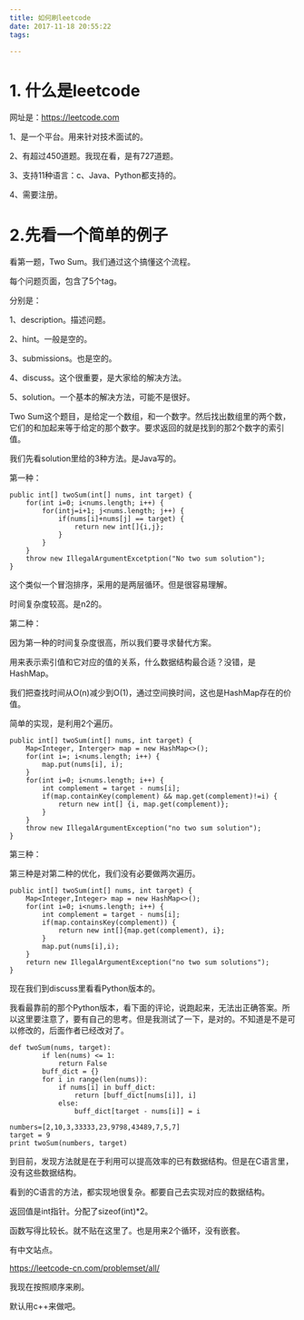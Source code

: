 ```yaml
---
title: 如何刷leetcode
date: 2017-11-18 20:55:22
tags:

---
```




# 1. 什么是leetcode

网址是：https://leetcode.com

1、是一个平台。用来针对技术面试的。

2、有超过450道题。我现在看，是有727道题。

3、支持11种语言：c、Java、Python都支持的。

4、需要注册。



# 2.先看一个简单的例子

看第一题，Two Sum。我们通过这个搞懂这个流程。

每个问题页面，包含了5个tag。

分别是：

1、description。描述问题。

2、hint。一般是空的。

3、submissions。也是空的。

4、discuss。这个很重要，是大家给的解决方法。

5、solution。一个基本的解决方法，可能不是很好。

Two Sum这个题目，是给定一个数组，和一个数字。然后找出数组里的两个数，它们的和加起来等于给定的那个数字。要求返回的就是找到的那2个数字的索引值。

我们先看solution里给的3种方法。是Java写的。

第一种：

```
public int[] twoSum(int[] nums, int target) {
	for(int i=0; i<nums.length; i++) {
		for(intj=i+1; j<nums.length; j++) {
			if(nums[i]+nums[j] == target) {
				return new int[]{i,j};
			}
		}
	}
	throw new IllegalArgumentExcetption("No two sum solution");
}
```

这个类似一个冒泡排序，采用的是两层循环。但是很容易理解。

时间复杂度较高。是n2的。

第二种：

因为第一种的时间复杂度很高，所以我们要寻求替代方案。

用来表示索引值和它对应的值的关系，什么数据结构最合适？没错，是HashMap。

我们把查找时间从O(n)减少到O(1)，通过空间换时间，这也是HashMap存在的价值。

简单的实现，是利用2个遍历。

```
public int[] twoSum(int[] nums, int target) {
	Map<Integer, Interger> map = new HashMap<>();
	for(int i=; i<nums.length; i++) {
		map.put(nums[i], i);
	}
	for(int i=0; i<nums.length; i++) {
		int complement = target - nums[i];
		if(map.containKey(complement) && map.get(complement)!=i) {
			return new int[] {i, map.get(complement)};
		}
	}
	throw new IllegalArgumentException("no two sum solution");
}

```

第三种：

第三种是对第二种的优化，我们没有必要做两次遍历。

```
public int[] twoSum(int[] nums, int target) {
	Map<Integer,Integer> map = new HashMap<>();
	for(int i=0; i<nums.length; i++) {
		int complement = target - nums[i];
		if(map.containsKey(complement)) {
			return new int[]{map.get(complement), i};
		}
		map.put(nums[i],i);
	}
	return new IllegalArgumentException("no two sum solutions");
}

```

现在我们到discuss里看看Python版本的。

我看最靠前的那个Python版本，看下面的评论，说跑起来，无法出正确答案。所以这里要注意了，要有自己的思考。但是我测试了一下，是对的。不知道是不是可以修改的，后面作者已经改对了。

```
def twoSum(nums, target):
        if len(nums) <= 1:
            return False
        buff_dict = {}
        for i in range(len(nums)):
            if nums[i] in buff_dict:
                return [buff_dict[nums[i]], i]
            else:
                buff_dict[target - nums[i]] = i
        
numbers=[2,10,3,33333,23,9798,43489,7,5,7]
target = 9
print twoSum(numbers, target)
```

到目前，发现方法就是在于利用可以提高效率的已有数据结构。但是在C语言里，没有这些数据结构。

看到的C语言的方法，都实现地很复杂。都要自己去实现对应的数据结构。

返回值是int指针。分配了sizeof(int)*2。

函数写得比较长。就不贴在这里了。也是用来2个循环，没有嵌套。



有中文站点。

https://leetcode-cn.com/problemset/all/

我现在按照顺序来刷。

默认用c++来做吧。



